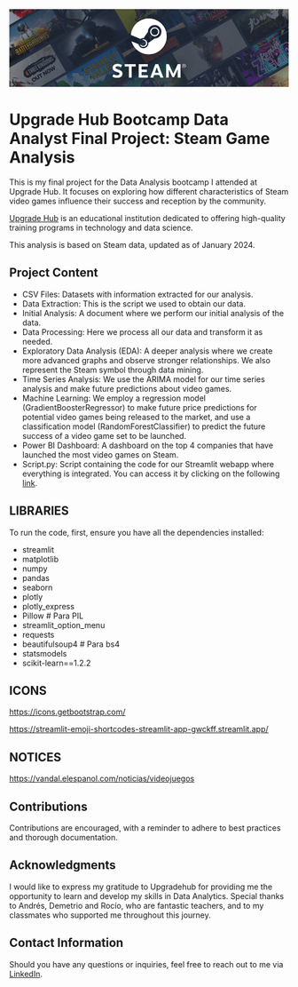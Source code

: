 <img src="https://github.com/DaaviidOC/Analysis_Steam_Videogames_Final_Project/blob/main/imgs/steam_banner.jpg" />

# Upgrade Hub Bootcamp Data Analyst Final Project: Steam Game Analysis
This is my final project for the Data Analysis bootcamp I attended at Upgrade Hub. It focuses on exploring how different characteristics of Steam video games influence their success and reception by the community.

[Upgrade Hub](https://www.upgrade-hub.com/) is an educational institution dedicated to offering high-quality training programs in technology and data science.

This analysis is based on Steam data, updated as of January 2024.

## Project Content
- CSV Files: Datasets with information extracted for our analysis.
- Data Extraction: This is the script we used to obtain our data.
- Initial Analysis: A document where we perform our initial analysis of the data.
- Data Processing: Here we process all our data and transform it as needed.
- Exploratory Data Analysis (EDA): A deeper analysis where we create more advanced graphs and observe stronger relationships. We also represent the Steam symbol through data mining.
- Time Series Analysis: We use the ARIMA model for our time series analysis and make future predictions about video games.
- Machine Learning: We employ a regression model (GradientBoosterRegressor) to make future price predictions for potential video games being released to the market, and use a classification model (RandomForestClassifier) to predict the future success of a video game set to be launched.
- Power BI Dashboard: A dashboard on the top 4 companies that have launched the most video games on Steam.
- Script.py: Script containing the code for our Streamlit webapp where everything is integrated. You can access it by clicking on the following [link](https://c8fm5jg6uw4tecdvuvx4mj.streamlit.app/).

## LIBRARIES
To run the code, first, ensure you have all the dependencies installed:
- streamlit
- matplotlib
- numpy
- pandas
- seaborn
- plotly
- plotly_express
- Pillow  # Para PIL
- streamlit_option_menu
- requests
- beautifulsoup4  # Para bs4
- statsmodels
- scikit-learn==1.2.2

## ICONS
https://icons.getbootstrap.com/

https://streamlit-emoji-shortcodes-streamlit-app-gwckff.streamlit.app/

## NOTICES
https://vandal.elespanol.com/noticias/videojuegos

## Contributions
Contributions are encouraged, with a reminder to adhere to best practices and thorough documentation.

## Acknowledgments
I would like to express my gratitude to Upgradehub for providing me the opportunity to learn and develop my skills in Data Analytics. Special thanks to Andrés, Demetrio and Rocío, who are fantastic teachers, and to my classmates who supported me throughout this journey.

## Contact Information
Should you have any questions or inquiries, feel free to reach out to me via [LinkedIn](https://www.linkedin.com/in/davidofca/).
